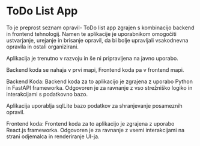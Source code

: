 ToDo List App
===================

To je preprost seznam opravil- ToDo list app zgrajen s kombinacijo backend in frontend tehnologij. Namen te aplikacije je uporabnikom omogočiti ustvarjanje, urejanje in brisanje opravil, da bi bolje upravljali vsakodnevna opravila in ostali organizirani. 

Aplikacija je trenutno v razvoju in še ni pripravljena na javno uporabo. 

Backend koda se nahaja v prvi mapi, Frontend koda pa v frontend mapi. 

Backend Koda: Backend koda za to aplikacijo je zgrajena z uporabo Python in FastAPI frameworka. Odgovoren je za ravnanje z vso strežniško logiko in interakcijami s podatkovno bazo. 

Aplikacija uporablja sqlLite bazo podatkov za shranjevanje posameznih opravil. 

Frontend koda: Frontend koda za to aplikacijo je zgrajena z uporabo React.js frameworka. Odgovoren je za ravnanje z vsemi interakcijami na strani odjemalca in renderiranje UI-ja.